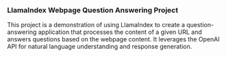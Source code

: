 ### LlamaIndex Webpage Question Answering Project ###

This project is a demonstration of using LlamaIndex to create a question-answering application that processes the content of a given URL and answers questions based on the webpage content. It leverages the OpenAI API for natural language understanding and response generation.
